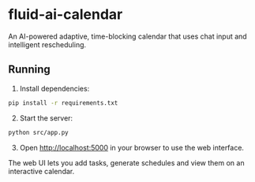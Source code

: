# fluid-ai-calendar
An AI-powered adaptive, time-blocking calendar that uses chat input and intelligent rescheduling.

## Running

1. Install dependencies:

```bash
pip install -r requirements.txt
```

2. Start the server:

```bash
python src/app.py
```

3. Open [http://localhost:5000](http://localhost:5000) in your browser to use the web interface.

The web UI lets you add tasks, generate schedules and view them on an interactive calendar.

